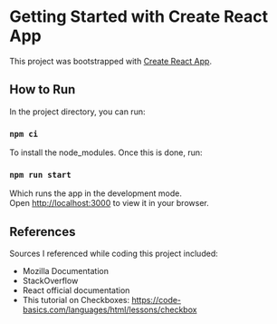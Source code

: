 # Getting Started with Create React App

This project was bootstrapped with [Create React App](https://github.com/facebook/create-react-app).

## How to Run

In the project directory, you can run:

### `npm ci`

To install the node_modules. Once this is done, run:

### `npm run start`

Which runs the app in the development mode.\
Open [http://localhost:3000](http://localhost:3000) to view it in your browser.

## References

Sources I referenced while coding this project included:
- Mozilla Documentation
- StackOverflow
- React official documentation
- This tutorial on Checkboxes: https://code-basics.com/languages/html/lessons/checkbox
